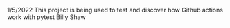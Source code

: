 1/5/2022
This project is being used to test and discover how Github actions work with pytest
Billy Shaw

